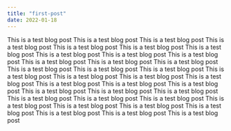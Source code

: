 ```yaml
---
title: "first-post"
date: 2022-01-18
---
```



This is a test blog post This is a test blog post This is a test blog post This is a test blog post This is a test blog post This is a test blog post This is a test blog post This is a test blog post This is a test blog post This is a test blog post This is a test blog post This is a test blog post This is a test blog post This is a test blog post This is a test blog post This is a test blog post This is a test blog post This is a test blog post This is a test blog post This is a test blog post This is a test blog post This is a test blog post This is a test blog post This is a test blog post This is a test blog post This is a test blog post This is a test blog post This is a test blog post This is a test blog post This is a test blog post This is a test blog post This is a test blog post This is a test blog post This is a test blog post This is a test blog post This is a test blog post 